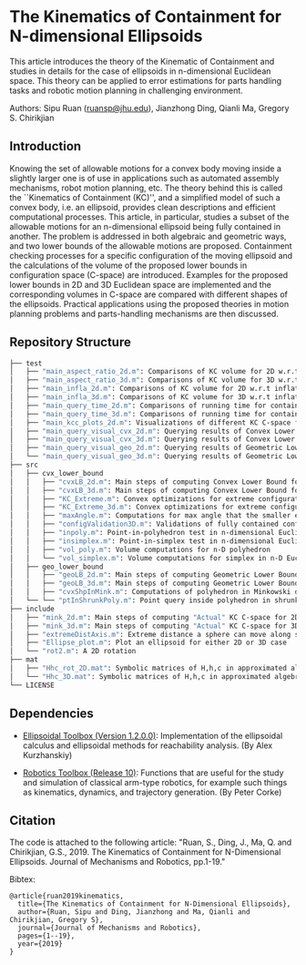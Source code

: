 # The Kinematics of Containment for N-dimensional Ellipsoids
This article introduces the theory of the Kinematic of Containment and studies in details for the case of ellipsoids in n-dimensional Euclidean space. This theory can be applied to error estimations for parts handling tasks and robotic motion planning in challenging environment.

Authors: Sipu Ruan (<ruansp@jhu.edu>), Jianzhong Ding, Qianli Ma, Gregory S. Chirikjian

## Introduction
Knowing the set of allowable motions for a convex body moving inside a slightly larger one is of use in applications such as automated assembly mechanisms, robot motion planning, etc. The theory behind this is called the ``Kinematics of Containment (KC)'', and a simplified model of such a convex body, i.e. an ellipsoid, provides clean descriptions and efficient computational processes. This article, in particular, studies a subset of the allowable motions for an n-dimensional ellipsoid being fully contained in another. The problem is addressed in both algebraic and geometric ways, and two lower bounds of the allowable motions are proposed. Containment checking processes for a specific configuration of the moving ellipsoid and the calculations of the volume of the proposed lower bounds in configuration space (C-space) are introduced. Examples for the proposed lower bounds in 2D and 3D Euclidean space are implemented and the corresponding volumes in C-space are compared with different shapes of the ellipsoids. Practical applications using the proposed theories in motion planning problems and parts-handling mechanisms are then discussed.

## Repository Structure
```bash
├── test
│   ├── "main_aspect_ratio_2d.m": Comparisons of KC volume for 2D w.r.t aspect ratio
│   ├── "main_aspect_ratio_3d.m": Comparisons of KC volume for 3D w.r.t aspect ratio
│   ├── "main_infla_2d.m": Comparisons of KC volume for 2D w.r.t inflation factor
│   ├── "main_infla_3d.m": Comparisons of KC volume for 3D w.r.t inflation factor
│   ├── "main_query_time_2d.m": Comparisons of running time for containment checking for 2D case
│   ├── "main_query_time_3d.m": Comparisons of running time for containment checking for 3D case
│   ├── "main_kcc_plots_2d.m": Visualizations of different KC C-space for 2D case
│   ├── "main_query_visual_cvx_2d.m": Querying results of Convex Lower Bound for 2D case
│   ├── "main_query_visual_cvx_3d.m": Querying results of Convex Lower Bound for 3D case
│   ├── "main_query_visual_geo_2d.m": Querying results of Geometric Lower Bound for 2D case
│   └── "main_query_visual_geo_3d.m": Querying results of Geometric Lower Bound for 3D case
├── src
│   ├── cvx_lower_bound
│   │   ├── "cvxLB_2d.m": Main steps of computing Convex Lower Bound for 2D case
│   │   ├── "cvxLB_3d.m": Main steps of computing Convex Lower Bound for 3D case
│   │   ├── "KC_Extreme.m": Convex optimizations for extreme configuration with max magnitude (2D)
│   │   ├── "KC_Extreme_3d.m": Convex optimizations for extreme configuration with max magnitude (3D)
│   │   ├── "maxAngle.m": Computations for max angle that the smaller ellipsoid can rotate
│   │   ├── "configValidation3D.m": Validations of fully contained configurations for 3D case
│   │   ├── "inpoly.m": Point-in-polyhedron test in n-dimensional Euclidean space
│   │   ├── "insimplex.m": Point-in-simplex test in n-dimensional Euclidean space
│   │   ├── "vol_poly.m": Volume computations for n-D polyhedron
│   │   └── "vol_simplex.m": Volume computations for simplex in n-D Euclidean space
│   ├── geo_lower_bound
│   │   ├── "geoLB_2d.m": Main steps of computing Geometric Lower Bound for 2D case
│   │   ├── "geoLB_3d.m": Main steps of computing Geometric Lower Bound for 3D case
│   │   ├── "cvxShpInMink.m": Computations of polyhedron in Minkowski difference boundary
│   └── └── "ptInShrunkPoly.m": Point query inside polyhedron in shrunk space
├── include
│   ├── "mink_2d.m": Main steps of computing "Actual" KC C-space for 2D case
│   ├── "mink_3d.m": Main steps of computing "Actual" KC C-space for 3D case
│   ├── "extremeDistAxis.m": Extreme distance a sphere can move along semi-axis inside an ellipsoid
│   ├── "Ellipse_plot.m": Plot an ellipsoid for either 2D or 3D case
│   └── "rot2.m": A 2D rotation
├── mat
│   ├── "Hhc_rot_2D.mat": Symbolic matrices of H,h,c in approximated algebraic containment condition
│   └── "Hhc_3D.mat": Symbolic matrices of H,h,c in approximated algebraic containment condition
└── LICENSE
```

## Dependencies
* [Ellipsoidal Toolbox (Version 1.2.0.0)](https://www.mathworks.com/matlabcentral/fileexchange/21936-ellipsoidal-toolbox-et): Implementation of the ellipsoidal calculus and ellipsoidal methods for reachability analysis. (By Alex Kurzhanskiy)

* [Robotics Toolbox (Release 10)](http://petercorke.com/wordpress/toolboxes/robotics-toolbox): Functions that are useful for the study and simulation of classical arm-type robotics, for example such things as kinematics, dynamics, and  trajectory generation. (By Peter Corke)

## Citation
The code is attached to the following article:
"Ruan, S., Ding, J., Ma, Q. and Chirikjian, G.S., 2019. The Kinematics of Containment for N-Dimensional Ellipsoids. Journal of Mechanisms and Robotics, pp.1-19."

Bibtex:
```
@article{ruan2019kinematics,
  title={The Kinematics of Containment for N-Dimensional Ellipsoids},
  author={Ruan, Sipu and Ding, Jianzhong and Ma, Qianli and Chirikjian, Gregory S},
  journal={Journal of Mechanisms and Robotics},
  pages={1--19},
  year={2019}
}
```
